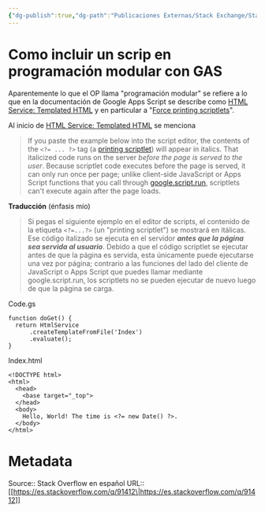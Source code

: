 ```yaml
---
{"dg-publish":true,"dg-path":"Publicaciones Externas/Stack Exchange/Stack Overflow en español/es.stackoverflow.com-91412.md","permalink":"/publicaciones-externas/stack-exchange/stack-overflow-en-espanol/es-stackoverflow-com-91412/","title":"Como incluir un scrip en programación modular con GAS","hide":true,"noteIcon":"default","created":"2024-04-03T12:49:10.727-06:00","updated":"2024-04-05T16:43:52.447-06:00"}
---
```


# Como incluir un scrip en programación modular con GAS

Aparentemente lo que el OP llama "programación modular" se refiere a lo que en la documentación de Google Apps Script se describe como [HTML Service: Templated HTML][1] y en particular a "[Force printing scriptlets][2]".

Al inicio de [HTML Service: Templated HTML][1] se menciona

>If you paste the example below into the script editor, the contents of the `<?= ... ?>` tag (a [printing scriptlet][3]) will appear in italics. That italicized code runs on the server *before the page is served to the user*. Because scriptlet code executes before the page is served, it can only run once per page; unlike client-side JavaScript or Apps Script functions that you call through [google.script.run][4], scriptlets can't execute again after the page loads.

**Traducción**  (énfasis mío)

> Si pegas el siguiente ejemplo en el editor de scripts, el contenido de la etiqueta `<?=...?>` (un "printing scriptlet") se mostrará en itálicas. Ese código italizado se ejecuta en el servidor ***antes que la página sea servida al usuario***. Debido a que el código scriptlet se ejecutar antes de que la página es servida, esta únicamente puede ejecutarse una vez por página; contrario a las funciones del lado del cliente de JavaScript o Apps Script que puedes llamar mediante google.script.run, los scriptlets no se pueden ejecutar de nuevo luego de que la página se carga.

Code.gs

    function doGet() {
      return HtmlService
          .createTemplateFromFile('Index')
          .evaluate();
    }

Index.html

    <!DOCTYPE html>
    <html>
      <head>
        <base target="_top">
      </head>
      <body>
        Hello, World! The time is <?= new Date() ?>.
      </body>
    </html>

  [1]: https://developers.google.com/apps-script/guides/html/templates
  [2]: https://developers.google.com/apps-script/guides/html/templates#force-printing_scriptlets
  [3]: https://developers.google.com/apps-script/guides/html/templates#printing_scriptlets
  [4]: https://developers.google.com/apps-script/guides/html/communication

# Metadata
Source:: Stack Overflow en español
URL:: [[https://es.stackoverflow.com/q/91412\|https://es.stackoverflow.com/q/91412]]

